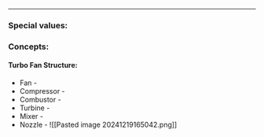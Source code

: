 ***
### Special values:

### Concepts:

#### Turbo Fan Structure:
- Fan -
- Compressor - 
- Combustor -
- Turbine -
- Mixer -
- Nozzle - 
![[Pasted image 20241219165042.png]]

